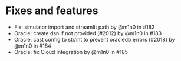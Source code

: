 # Fixes and features

* Fix: simulator import and streamlit path by @m1n0 in #182
* Oracle: create dsn if not provided (#2012) by @m1n0 in #183
* Oracle: cast config to str/int to prevent oracledb errors (#2018) by @m1n0 in #184
* Oracle: fix Cloud integration by @m1n0 in #185

